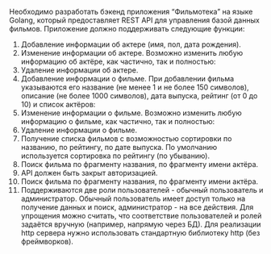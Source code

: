 Необходимо разработать бэкенд приложения “Фильмотека” на языке Golang, который предоставляет REST API для управления базой данных фильмов. Приложение должно поддерживать следующие функции:
1. Добавление информации об актере (имя, пол, дата рождения).
2. Изменение информации об актере.
Возможно изменить любую информацию об актёре, как частично, так и полностью:
1. Удаление информации об актере.
2. Добавление информации о фильме.
При добавлении фильма указываются его название (не менее 1 и не более 150 символов), описание (не более 1000 символов), дата выпуска, рейтинг (от 0 до 10) и список актёров:
1. Изменение информации о фильме.
Возможно изменить любую информацию о фильме, как частично, так и полностью:
1. Удаление информации о фильме.
2. Получение списка фильмов с возможностью сортировки по названию, по рейтингу, по дате выпуска. По умолчанию используется сортировка по рейтингу (по убыванию).
3. Поиск фильма по фрагменту названия, по фрагменту имени актёра.
4. API должен быть закрыт авторизацией.
5. Поиск фильма по фрагменту названия, по фрагменту имени актёра.
6. Поддерживаются две роли пользователей - обычный пользователь и администратор. Обычный пользователь имеет доступ только на получение данных и поиск, администратор - на все действия. Для упрощения можно считать, что соответствие пользователей и ролей задаётся вручную (например, напрямую через БД).
Для реализации http сервера нужно использовать стандартную библиотеку http (без фреймворков).
